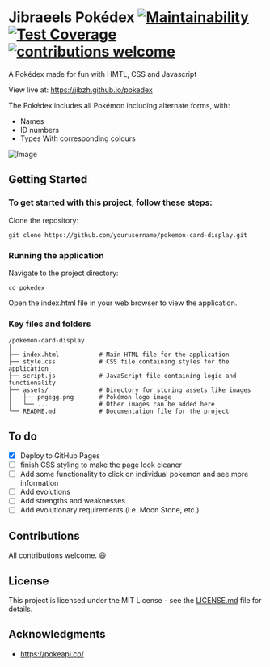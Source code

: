 # Jibraeels Pokédex [![Maintainability](https://api.codeclimate.com/v1/badges/fb4793225019f84f2383/maintainability)](https://codeclimate.com/github/jibzh/pokedex/maintainability) [![Test Coverage](https://api.codeclimate.com/v1/badges/fb4793225019f84f2383/test_coverage)](https://codeclimate.com/github/jibzh/pokedex/test_coverage) [![contributions welcome](https://img.shields.io/badge/contributions-welcome-brightgreen.svg?style=flat)](https://github.com/jibzh/pokedex/issues)

A Pokédex made for fun with HMTL, CSS and Javascript

View live at: https://jibzh.github.io/pokedex

The Pokédex includes all Pokémon including alternate forms, with:

- Names
- ID numbers
- Types With corresponding colours

![Image](https://github.com/user-attachments/assets/52e19aa5-29b8-4d7b-b5f3-87d22558903d)

## Getting Started

### To get started with this project, follow these steps:

Clone the repository:

```
git clone https://github.com/yourusername/pokemon-card-display.git
```

### Running the application

Navigate to the project directory:

```
cd pokedex
```
Open the index.html file in your web browser to view the application.

### Key files and folders

```
/pokemon-card-display
│
├── index.html           # Main HTML file for the application
├── style.css            # CSS file containing styles for the application
├── script.js            # JavaScript file containing logic and functionality
├── assets/              # Directory for storing assets like images
│   ├── pngegg.png       # Pokémon logo image
│   └── ...              # Other images can be added here
└── README.md            # Documentation file for the project
```

## To do

- [x] Deploy to GitHub Pages
- [ ] finish CSS styling to make the page look cleaner
- [ ] Add some functionality to click on individual pokemon and see more information
- [ ] Add evolutions
- [ ] Add strengths and weaknesses
- [ ] Add evolutionary requirements (i.e. Moon Stone, etc.)

## Contributions

All contributions welcome. 😄

## License

This project is licensed under the MIT License - see the [LICENSE.md](LICENSE.md) file for details.

## Acknowledgments

- https://pokeapi.co/
